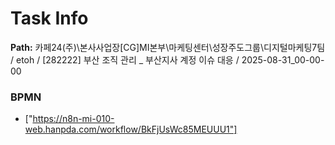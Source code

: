 # Task Info

**Path:** 카페24(주)\본사사업장\[CG]MI본부\마케팅센터\성장주도그룹\디지털마케팅7팀 / etoh / [282222] 부산 조직 관리 _ 부산지사 계정 이슈 대응 / 2025-08-31_00-00-00

### BPMN
- ["https://n8n-mi-010-web.hanpda.com/workflow/BkFjUsWc85MEUUU1"]

